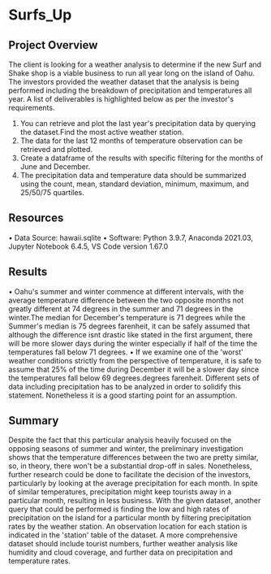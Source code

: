 # Surfs_Up

## Project Overview

The client is looking for a weather analysis to determine if the new Surf and Shake shop is a viable business to run all year long on the island of Oahu. The investors provided the weather dataset that the analysis is being performed including the breakdown of precipitation and temperatures all year. A list of deliverables is highlighted below as per the investor's requirements.

1.	You can retrieve and plot the last year's precipitation data by querying the dataset.Find the most active weather station.
2.	The data for the last 12 months of temperature observation can be retrieved and plotted.
3.	Create a dataframe of the results with specific filtering for the months of June and December.
4.	The precipitation data and temperature data should be summarized using the count, mean, standard deviation, minimum, maximum, and 25/50/75 quartiles.

## Resources

•	Data Source: hawaii.sqlite
•	Software: Python 3.9.7, Anaconda 2021.03, Jupyter Notebook 6.4.5,  VS Code version 1.67.0

## Results

•	Oahu's summer and winter commence at different intervals, with the average temperature difference between the two opposite months not greatly different at 74 degrees in the summer and 71 degrees in the winter.The median for December's temperature is 71 degrees while the Summer's median is 75 degrees farenheit, it can be safely assumed that although the difference isnt drastic like stated in the first argument, there will be more slower days during the winter especially if half of the time the temperatures fall below 71 degrees.
•	If we examine one of the 'worst' weather conditions strictly from the perspective of temperature, it is safe to assume that 25% of the time during December it will be a slower day since the temperatures fall below 69 degrees.degrees farenheit. Different sets of data including precipitation has to be analyzed in order to solidify this statement. Nonetheless it is a good starting point for an assumption.


## Summary

Despite the fact that this particular analysis heavily focused on the opposing seasons of summer and winter, the preliminary investigation shows that the temperature differences between the two are pretty similar, so, in theory, there won't be a substantial drop-off in sales. Nonetheless, further research could be done to facilitate the decision of the investors, particularly by looking at the average precipitation for each month. In spite of similar temperatures, precipitation might keep tourists away in a particular month, resulting in less business. With the given dataset, another query that could be performed is finding the low and high rates of precipitation on the island for a particular month by filtering precipitation rates by the weather station. An observation location for each station is indicated in the 'station' table of the dataset. A more comprehensive dataset should include tourist numbers, further weather analysis like humidity and cloud coverage, and further data on precipitation and temperature rates.

